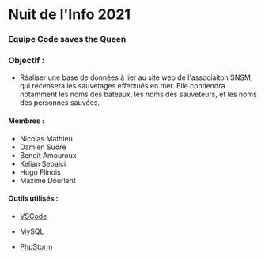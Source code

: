 # Nuit de l'Info 2021


### Equipe Code saves the Queen

### Objectif : 

- Réaliser une base de données à lier au site web de l'associaiton SNSM, qui recensera les sauvetages effectués en mer. Elle contiendra notamment les noms des bateaux, les noms des sauveteurs, et les noms des personnes sauvées.


#### Membres : 
- Nicolas Mathieu
- Damien Sudre
- Benoit Amouroux
- Kelian Sebaici
- Hugo Flinois
- Maxime Dourlent

#### Outils utilisés :
- [VSCode](https://code.visualstudio.com/Download)

- MySQL

- [PhpStorm](https://www.jetbrains.com/fr-fr/phpstorm/download/#section=windows)
